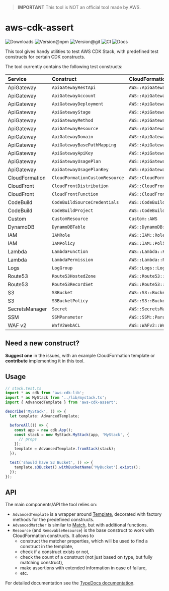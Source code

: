 > **IMPORTANT** This tool is NOT an official tool made by AWS.

# aws-cdk-assert

![Downloads](https://img.shields.io/npm/dw/aws-cdk-assert?style=flat-square) ![Version@npm](https://img.shields.io/npm/v/aws-cdk-assert?label=version%40npm&style=flat-square) ![Version@git](https://img.shields.io/github/package-json/v/idea-pool/aws-cdk-assert/main?label=version%40git&style=flat-square) ![CI](https://img.shields.io/github/workflow/status/idea-pool/aws-cdk-assert/CI/main?label=ci&style=flat-square) ![Docs](https://img.shields.io/github/workflow/status/idea-pool/aws-cdk-assert/Docs/main?label=docs&style=flat-square)

This tool gives handy utilities to test AWS CDK Stack, with predefined test constructs for certain CDK constructs.

The tool currently contains the following test constructs:

| Service        | Construct                      | CloudFormation Type                   |
| :------------- | :----------------------------- | :------------------------------------ |
| ApiGateway     | `ApiGatewayRestApi`            | `AWS::ApiGateway::RestApi`            |
| ApiGateway     | `ApiGatewayAccount`            | `AWS::ApiGateway::Account`            |
| ApiGateway     | `ApiGatewayDeployment`         | `AWS::ApiGateway::Deployment`         |
| ApiGateway     | `ApiGatewayStage`              | `AWS::ApiGateway::Stage`              |
| ApiGateway     | `ApiGatewayMethod`             | `AWS::ApiGateway::Method`             |
| ApiGateway     | `ApiGatewayResource`           | `AWS::ApiGateway::Resource`           |
| ApiGateway     | `ApiGatewayDomain`             | `AWS::ApiGateway::DomainName`         |
| ApiGateway     | `ApiGatewayBasePathMapping`    | `AWS::ApiGateway::BasePathMapping`    |
| ApiGateway     | `ApiGatewayApiKey`             | `AWS::ApiGateway::ApiKey`             |
| ApiGateway     | `ApiGatewayUsagePlan`          | `AWS::ApiGateway::UsagePlan`          |
| ApiGateway     | `ApiGatewayUsagePlanKey`       | `AWS::ApiGateway::UsagePlanKey`       |
| CloudFormation | `CloudFormationCustomResource` | `AWS::CloudFormation::CustomResource` |
| CloudFront     | `CloudFrontDistribution`       | `AWS::CloudFront::Distribution`       |
| CloudFront     | `CloudFrontFunction`           | `AWS::CloudFront::Function`           |
| CodeBuild      | `CodeBuildSourceCredentials`   | `AWS::CodeBuild::SourceCredential`    |
| CodeBuild      | `CodeBuildProject`             | `AWS::CodeBuild::Project`             |
| Custom         | `CustomResource`               | `Custom::AWS`                         |
| DynamoDB       | `DynamoDBTable`                | `AWS::DynamoDB::Table`                |
| IAM            | `IAMRole`                      | `AWS::IAM::Role`                      |
| IAM            | `IAMPolicy`                    | `AWS::IAM::Policy`                    |
| Lambda         | `LambdaFunction`               | `AWS::Lambda::Function`               |
| Lambda         | `LambdaPermission`             | `AWS::Lambda::Permission`             |
| Logs           | `LogGroup`                     | `AWS::Logs::LogGroup`                 |
| Route53        | `Route53HostedZone`            | `AWS::Route53::HostedZone`            |
| Route53        | `Route53RecordSet`             | `AWS::Route53::RecordSet`             |
| S3             | `S3Bucket`                     | `AWS::S3::Bucket`                     |
| S3             | `S3BucketPolicy`               | `AWS::S3::BucketPolicy`               |
| SecretsManager | `Secret`                       | `AWS::SecretsManager::Secret`         |
| SSM            | `SSMParameter`                 | `AWS::SSM::Parameter`                 |
| WAF v2         | `WafV2WebACL`                  | `AWS::WAFv2::WebACL`                  |

## Need a new construct?

**Suggest one** in the issues, with an example CloudFormation template or **contribute** implementing it in this tool.

## Usage

```typescript
// stack.test.ts
import * as cdk from 'aws-cdk-lib';
import * as MyStack from '../lib/mystack.ts';
import { AdvancedTemplate } from 'aws-cdk-assert';

describe('MyStack', () => {
  let template: AdvancedTemplate;

  beforeAll(() => {
    const app = new cdk.App();
    const stack = new MyStack.MyStack(app, 'MyStack', {
      // props
    });
    template = AdvancedTemplate.fromStack(stack);
  });

  test('should have S3 Bucket', () => {
    template.s3Bucket().withBucketName('MyBucket').exists();
  });
});
```

## API

The main components/API the tool relies on:

* `AdvancedTemplate` is a wrapper around [Template](https://docs.aws.amazon.com/cdk/api/v2/docs/aws-cdk-lib.assertions.Template.html), decorated with factory methods for the predefined constructs.
* `AdvancedMatcher` is similar to [Match](https://docs.aws.amazon.com/cdk/api/v2/docs/aws-cdk-lib.assertions.Match.html), but with additional functions.
* `Resource` (and `RemovableResource`) is the base construct to work with CloudFormation constructs. It allows to
  + construct the matcher properties, which will be used to find a construct in the template, 
  + check if a construct exists or not, 
  + check the count of a construct (not just based on type, but fully matching construct), 
  + make assertions with extended information in case of failure, 
  + etc.

For detailed documentation see the [TypeDocs documentation](https://idea-pool.github.io/aws-cdk-assert/).

